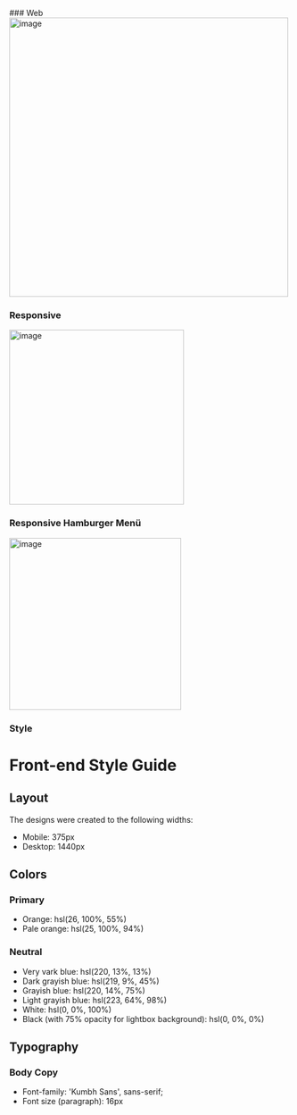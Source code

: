 ### Web 
<img width="500" alt="image" src="https://user-images.githubusercontent.com/98692987/180606689-c52d67d2-07a2-4654-856d-fe58b8610985.png">
### Responsive 
<img width="313" alt="image" src="https://user-images.githubusercontent.com/98692987/180606704-2a24acd9-e3dc-43c2-ae6e-d036ae7c6080.png">

### Responsive Hamburger Menü
<img width="308" alt="image" src="https://user-images.githubusercontent.com/98692987/180606716-d985de79-6fa3-4529-8a5f-52ebf31c1400.png">

### Style 
# Front-end Style Guide

## Layout

The designs were created to the following widths:

- Mobile: 375px
- Desktop: 1440px

## Colors

### Primary

- Orange: hsl(26, 100%, 55%)
- Pale orange: hsl(25, 100%, 94%)

### Neutral

- Very vark blue: hsl(220, 13%, 13%)
- Dark grayish blue: hsl(219, 9%, 45%)
- Grayish blue: hsl(220, 14%, 75%)
- Light grayish blue: hsl(223, 64%, 98%)
- White: hsl(0, 0%, 100%)
- Black (with 75% opacity for lightbox background): hsl(0, 0%, 0%)

## Typography

### Body Copy
- Font-family: 'Kumbh Sans', sans-serif;
- Font size (paragraph): 16px


